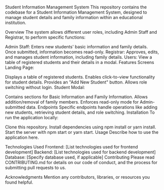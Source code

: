 Student Information Management System
This repository contains the codebase for a Student Information Management System, designed to manage student details and family information within an educational institution.

Overview
The system allows different user roles, including Admin Staff and Registrar, to perform specific functions:

Admin Staff:
Enters new students' basic information and family details.
Once submitted, information becomes read-only.
Registrar:
Approves, edits, and manages student information, including family details.
Users:
View a table of registered students and their details in a modal.
Features
Screens
Landing Page:

Displays a table of registered students.
Enables click-to-view functionality for student details.
Provides an "Add New Student" button.
Allows role switching without login.
Student Modal:

Contains sections for Basic Information and Family Information.
Allows addition/removal of family members.
Enforces read-only mode for Admin-submitted data.
Endpoints
Specific endpoints handle operations like adding new students, retrieving student details, and role switching.
Installation
To run the application locally:

Clone this repository.
Install dependencies using npm install or yarn install.
Start the server with npm start or yarn start.
Usage
Describe how to use the application here.

Technologies Used
Frontend: [List technologies used for frontend development]
Backend: [List technologies used for backend development]
Database: [Specify database used, if applicable]
Contributing
Please read CONTRIBUTING.md for details on our code of conduct, and the process for submitting pull requests to us.



Acknowledgments
Mention any contributors, libraries, or resources you found helpful.